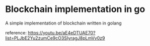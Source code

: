 # Blockchain implementation in go

A simple implementation of blockchain written in golang

reference: <https://youtu.be/aE4eDTUAE70?list=PLJbE2Yu2zumCe9cO3SIyragJ8pLmVv0z9>
